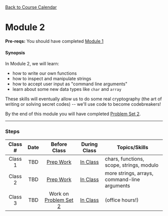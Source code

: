 [Back to Course Calendar](../../..)
# Module 2

**Pre-reqs:** You should have completed [Module 1](../module1)

#### Synopsis 

In Module 2, we will learn:
* how to write our own functions
* how to inspect and manipulate strings
* how to accept user input as "command line arguments"
* learn about some new data types like `char` and `array`

These skills will eventually allow us to do some real cryptography (the art of writing or solving secret codes) -- we'll use code to become codebreakers!

By the end of this module you will have completed [Problem Set 2](./materials/problem-set).

*** 

### Steps

Class # | Date | Before Class | During Class | Topics/Skills
:--------:|:---:|:------------:|:------------:|-----------------------|
Class 1 | TBD | [Prep Work](./materials/class1-prep) | [In Class](./materials/class1) | chars, functions, scope, strings, modulo|
Class 2 | TBD | [Prep Work](./materials/class2-prep) | [In Class](./materials/class2) | more strings, arrays, command-line arguments |
Class 3 | TBD | Work on [Problem Set 2](./materials/problem-set) | [In Class](./materials/class3) | (office hours!)|


  
